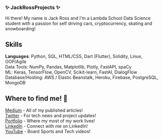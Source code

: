 ### ✨ JackRossProjects ✨

<!--
**JackRossProjects/JackRossProjects** is a ✨ _special_ ✨ repository because its `README.md` (this file) appears on your GitHub profile.

Here are some ideas to get you started:

- 🔭 I’m currently working on ...
- 🌱 I’m currently learning ...
- 👯 I’m looking to collaborate on ...
- 🤔 I’m looking for help with ...
- 💬 Ask me about ...
- 📫 How to reach me: ...
- 😄 Pronouns: ...
- ⚡ Fun fact: ...
-->


Hi there! My name is Jack Ross and I'm a Lambda School Data Science student with a passion for self driving cars, cryptocurrency, skating and snowboarding!

## Skills

<b>Languages</b>: Python, SQL, HTML/CSS, Dart (Flutter), Solidity, Linux, OOP/Agile</br>
Data Tools: NumPy, Pandas,  Matplotlib, Plotly, FastAPI, spaCy</br>
ML: Keras, TensorFlow, OpenCV, Scikit-learn, FastAI, DialogFlow</br>
Database/Hosting: AWS / Elastic Beanstalk, Heroku, Firebase, PostgreSQL, MongoDB

## Where to find me! 🔭

[Medium](https://medium.com/@jackross210) - All of my published articles!</br>
[Twitter](https://twitter.com/JackRossML) - For tech news and project updates!</br>
[Portfolio](https://jackrossprojects.com) - Where my most of my work lives!</br>
[LinkedIn](https://www.linkedin.com/in/jackcalvinross/) - Connect with me on LinkedIn!</br>
[YouTube](https://www.youtube.com/channel/UC50JofjMZpr3KCbOx6dHi_A) - Board Sports and Tech videos!
